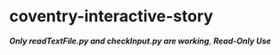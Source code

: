 # coventry-interactive-story

***Only readTextFile.py and checkInput.py are working***,
***Read-Only Use***

